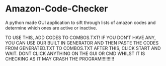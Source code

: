 # Amazon-Code-Checker
A python made GUI application to sift through lists of amazon codes and determine which ones are active or inactive.


TO USE THIS, ADD CODES TO COMBOS.TXT! IF YOU DON'T HAVE ANY, YOU CAN USE OUR BUILT IN GENERATOR AND THEN PASTE THE CODES FROM GENERATED.TXT TO COMBOS.TXT
AFTER THIS, CLICK START AND WAIT. DONT CLICK ANYTHING ON THE GUI OR CMD WHILST IT IS CHECKING AS IT MAY CRASH THE PROGRAM!!!!!!!!!!
